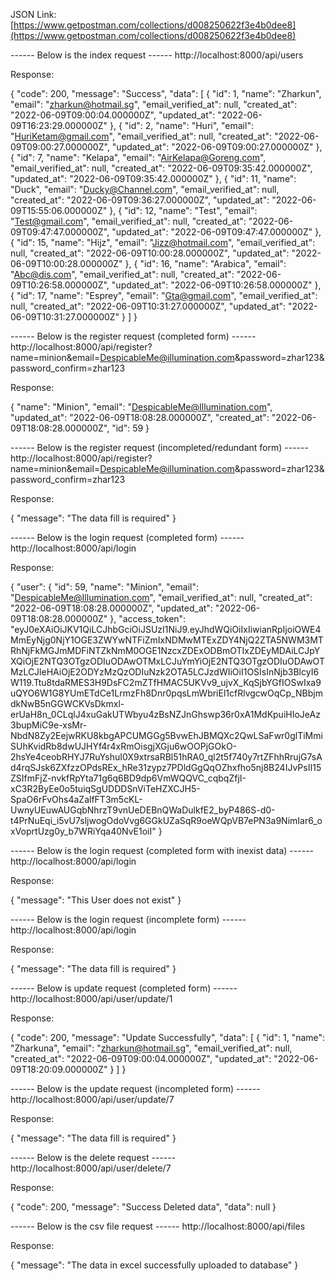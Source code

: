 JSON Link: [https://www.getpostman.com/collections/d008250622f3e4b0dee8](https://www.getpostman.com/collections/d008250622f3e4b0dee8)

------ Below is the index request ------
http://localhost:8000/api/users

Response:

{
    "code": 200,
    "message": "Success",
    "data": [
        {
            "id": 1,
            "name": "Zharkun",
            "email": "zharkun@hotmail.sg",
            "email_verified_at": null,
            "created_at": "2022-06-09T09:00:04.000000Z",
            "updated_at": "2022-06-09T16:23:29.000000Z"
        },
        {
            "id": 2,
            "name": "Huri",
            "email": "HuriKetam@gmail.com",
            "email_verified_at": null,
            "created_at": "2022-06-09T09:00:27.000000Z",
            "updated_at": "2022-06-09T09:00:27.000000Z"
        },
        {
            "id": 7,
            "name": "Kelapa",
            "email": "AirKelapa@Goreng.com",
            "email_verified_at": null,
            "created_at": "2022-06-09T09:35:42.000000Z",
            "updated_at": "2022-06-09T09:35:42.000000Z"
        },
        {
            "id": 11,
            "name": "Duck",
            "email": "Ducky@Channel.com",
            "email_verified_at": null,
            "created_at": "2022-06-09T09:36:27.000000Z",
            "updated_at": "2022-06-09T15:55:06.000000Z"
        },
        {
            "id": 12,
            "name": "Test",
            "email": "Test@gmail.com",
            "email_verified_at": null,
            "created_at": "2022-06-09T09:47:47.000000Z",
            "updated_at": "2022-06-09T09:47:47.000000Z"
        },
        {
            "id": 15,
            "name": "Hijz",
            "email": "Jizz@hotmail.com",
            "email_verified_at": null,
            "created_at": "2022-06-09T10:00:28.000000Z",
            "updated_at": "2022-06-09T10:00:28.000000Z"
        },
        {
            "id": 16,
            "name": "Arabica",
            "email": "Abc@dis.com",
            "email_verified_at": null,
            "created_at": "2022-06-09T10:26:58.000000Z",
            "updated_at": "2022-06-09T10:26:58.000000Z"
        },
        {
            "id": 17,
            "name": "Esprey",
            "email": "Gta@gmail.com",
            "email_verified_at": null,
            "created_at": "2022-06-09T10:31:27.000000Z",
            "updated_at": "2022-06-09T10:31:27.000000Z"
        }
    ]
}


------ Below is the register request (completed form) ------
http://localhost:8000/api/register?name=minion&email=DespicableMe@illumination.com&password=zhar123&password_confirm=zhar123

Response:

{
    "name": "Minion",
    "email": "DespicableMe@Illumination.com",
    "updated_at": "2022-06-09T18:08:28.000000Z",
    "created_at": "2022-06-09T18:08:28.000000Z",
    "id": 59
}


------ Below is the register request (incompleted/redundant form) ------
http://localhost:8000/api/register?name=minion&email=DespicableMe@illumination.com&password=zhar123&password_confirm=zhar123

Response:

{
    "message": "The data fill is required"
}


------ Below is the login request (completed form) ------
http://localhost:8000/api/login

Response:

{
    "user": {
        "id": 59,
        "name": "Minion",
        "email": "DespicableMe@Illumination.com",
        "email_verified_at": null,
        "created_at": "2022-06-09T18:08:28.000000Z",
        "updated_at": "2022-06-09T18:08:28.000000Z"
    },
    "access_token": "eyJ0eXAiOiJKV1QiLCJhbGciOiJSUzI1NiJ9.eyJhdWQiOiIxIiwianRpIjoiOWE4MmEyNjg0NjY1OGE3ZWYwNTFiZmIxNDMwMTExZDY4NjQ2ZTA5NWM3MTRhNjFkMGJmMDFiNTZkNmM0OGE1NzcxZDExODBmOTIxZDEyMDAiLCJpYXQiOjE2NTQ3OTgzODIuODAwOTMxLCJuYmYiOjE2NTQ3OTgzODIuODAwOTMzLCJleHAiOjE2ODYzMzQzODIuNzk2OTA5LCJzdWIiOiI1OSIsInNjb3BlcyI6W119.Ttu8tdaRMES3H9DsFC2mZTfHMAC5UKVv9_ujvX_KqSjbYGfIOSwIxa9uQYO6W1G8YUmETdCe1LrmzFh8Dnr0pqsLmWbriEl1cfRlvgcwOqCp_NBbjmdkNwB5nGGWCKVsDkmxl-erUaH8n_0CLqlJ4xuGakUTWbyu4zBsNZJnGhswp36r0xA1MdKpuiHIoJeAz3bupMiC9e-xsMr-NbdN8Zy2EejwRKU8kbgAPCUMGGg5BvwEhJBMQXc2QwLSaFwr0glTiMmiSUhKvidRb8dwUJHYf4r4xRmOisgjXGju6wOOPjGOkO-2hsYe4ceobRHYJ7RuYshuI0X9xtrsaRBl51hRA0_ql2t5f740y7rtZFhhRrujG7sAd4rqSJsk6ZXfzzOPdsREx_hRe31zypz7PDldGgQqOZhxfho5nj8B24IJvPsII15ZSIfmFjZ-nvkfRpYta71g6q6BD9dp6VmWQQVC_cqbqZfjI-xC3R2ByEe0o5tuiqSgUDDDSnViTeHZXCJH5-SpaO6rFvOhs4aZalfFT3m5cKL-UwnyUEuwAUGqbNhrzT9vnUeDEBnQWaDulkfE2_byP486S-d0-t4PrNuEqi_i5vU7sljwogOdoVvg6GGkUZaSqR9oeWQpVB7ePN3a9NimIar6_oxVoprtUzg0y_b7WRiYqa40NvE1oiI"
}


------ Below is the login request (completed form with inexist data) ------
http://localhost:8000/api/login

Response:

{
    "message": "This User does not exist"
}


------ Below is the login request (incomplete form) ------
http://localhost:8000/api/login

Response:

{
    "message": "The data fill is required"
}


------ Below is update request (completed form) ------
http://localhost:8000/api/user/update/1

Response:

{
    "code": 200,
    "message": "Update Successfully",
    "data": [
        {
            "id": 1,
            "name": "Zharkuna",
            "email": "zharkun@hotmail.sg",
            "email_verified_at": null,
            "created_at": "2022-06-09T09:00:04.000000Z",
            "updated_at": "2022-06-09T18:20:09.000000Z"
        }
    ]
}


------ Below is the update request (incompleted form) ------
http://localhost:8000/api/user/update/7

Response:

{
    "message": "The data fill is required"
}


------ Below is the delete request ------
http://localhost:8000/api/user/delete/7

Response:

{
    "code": 200,
    "message": "Success Deleted data",
    "data": null
}

------ Below is the csv file request ------
http://localhost:8000/api/files

Response:

{
    "message": "The data in excel successfully uploaded to database"
}
